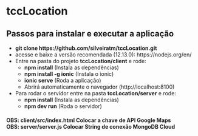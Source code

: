# tccLocation

<h2> Passos para instalar e executar a aplicação </h3>

<ul>
  <li><b>git clone https://github.com/silveiratm/tccLocation.git</b></li>
  <li>acesse e baixe a versão recomendada (12.13.0): https://nodejs.org/en/ </li>
  <li>Entre na pasta do projeto <b>tccLocation/client</b> e rode:
    <ul>
      <li><b>npm install</b> (Instala as dependências)</li>
      <li><b>npm install -g ionic</b> (Instala o ionic)</li>
      <li><b>ionic serve</b> (Roda a aplicação)</li>
      <li>Abrirá automaticamente o navegador (http://localhost:8100)</li>
    </ul>
  </li>
  <li>Para rodar o servidor entre na pasta <b>tccLocation/server</b> e rode:
    <ul>
      <li><b>npm install</b> (Instala as dependências)</li>
        <li><b>npm dev run</b> (Roda o servidor)</li>
    </ul>
  </li>
</ul>

<h4>
    OBS: <b>client/src/index.html</b> Colocar a chave de API Google Maps <br/>
    OBS: <b>server/server.js</b> Colocar String de conexão MongoDB Cloud
</h4>











